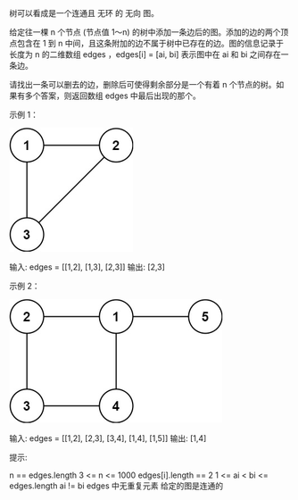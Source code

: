 树可以看成是一个连通且 无环 的 无向 图。

给定往一棵 n 个节点 (节点值 1～n) 的树中添加一条边后的图。添加的边的两个顶点包含在 1 到 n 中间，且这条附加的边不属于树中已存在的边。图的信息记录于长度为
n 的二维数组 edges ，edges[i] = [ai, bi] 表示图中在 ai 和 bi 之间存在一条边。

请找出一条可以删去的边，删除后可使得剩余部分是一个有着 n 个节点的树。如果有多个答案，则返回数组 edges 中最后出现的那个。

示例 1：

![img.png](img.png)

输入: edges = [[1,2], [1,3], [2,3]]
输出: [2,3]

示例 2：

![img_1.png](img_1.png)

输入: edges = [[1,2], [2,3], [3,4], [1,4], [1,5]]
输出: [1,4]

提示:

n == edges.length
3 <= n <= 1000
edges[i].length == 2
1 <= ai < bi <= edges.length
ai != bi
edges 中无重复元素
给定的图是连通的 
